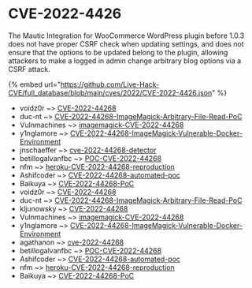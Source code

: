 # CVE-2022-4426

The Mautic Integration for WooCommerce WordPress plugin before 1.0.3 does not have proper CSRF check when updating settings, and does not ensure that the options to be updated belong to the plugin, allowing attackers to make a logged in admin change arbitrary blog options via a CSRF attack.

{% embed url="https://github.com/Live-Hack-CVE/full_database/blob/main/cves/2022/CVE-2022-4426.json" %}


* voidz0r ~> [CVE-2022-44268](https://www.alice-snow.ru/2022/database/cve-2022-4426/cve-2022-44268-voidz0r)
* duc-nt ~> [CVE-2022-44268-ImageMagick-Arbitrary-File-Read-PoC](https://www.alice-snow.ru/2022/database/cve-2022-4426/cve-2022-44268-imagemagick-arbitrary-file-read-poc-duc-nt)
* Vulnmachines ~> [imagemagick-CVE-2022-44268](https://www.alice-snow.ru/2022/database/cve-2022-4426/imagemagick-cve-2022-44268-vulnmachines)
* y1nglamore ~> [CVE-2022-44268-ImageMagick-Vulnerable-Docker-Environment](https://www.alice-snow.ru/2022/database/cve-2022-4426/cve-2022-44268-imagemagick-vulnerable-docker-environment-y1nglamore)
* jnschaeffer ~> [cve-2022-44268-detector](https://www.alice-snow.ru/2022/database/cve-2022-4426/cve-2022-44268-detector-jnschaeffer)
* betillogalvanfbc ~> [POC-CVE-2022-44268](https://www.alice-snow.ru/2022/database/cve-2022-4426/poc-cve-2022-44268-betillogalvanfbc)
* nfm ~> [heroku-CVE-2022-44268-reproduction](https://www.alice-snow.ru/2022/database/cve-2022-4426/heroku-cve-2022-44268-reproduction-nfm)
* Ashifcoder ~> [CVE-2022-44268-automated-poc](https://www.alice-snow.ru/2022/database/cve-2022-4426/cve-2022-44268-automated-poc-ashifcoder)
* Baikuya ~> [CVE-2022-44268-PoC](https://www.alice-snow.ru/2022/database/cve-2022-4426/cve-2022-44268-poc-baikuya)
* voidz0r ~> [CVE-2022-44268](https://www.alice-snow.ru/2022/database/cve-2022-4426/cve-2022-44268-voidz0r)
* duc-nt ~> [CVE-2022-44268-ImageMagick-Arbitrary-File-Read-PoC](https://www.alice-snow.ru/2022/database/cve-2022-4426/cve-2022-44268-imagemagick-arbitrary-file-read-poc-duc-nt)
* kljunowsky ~> [CVE-2022-44268](https://www.alice-snow.ru/2022/database/cve-2022-4426/cve-2022-44268-kljunowsky)
* Vulnmachines ~> [imagemagick-CVE-2022-44268](https://www.alice-snow.ru/2022/database/cve-2022-4426/imagemagick-cve-2022-44268-vulnmachines)
* y1nglamore ~> [CVE-2022-44268-ImageMagick-Vulnerable-Docker-Environment](https://www.alice-snow.ru/2022/database/cve-2022-4426/cve-2022-44268-imagemagick-vulnerable-docker-environment-y1nglamore)
* agathanon ~> [cve-2022-44268](https://www.alice-snow.ru/2022/database/cve-2022-4426/cve-2022-44268-agathanon)
* betillogalvanfbc ~> [POC-CVE-2022-44268](https://www.alice-snow.ru/2022/database/cve-2022-4426/poc-cve-2022-44268-betillogalvanfbc)
* Ashifcoder ~> [CVE-2022-44268-automated-poc](https://www.alice-snow.ru/2022/database/cve-2022-4426/cve-2022-44268-automated-poc-ashifcoder)
* nfm ~> [heroku-CVE-2022-44268-reproduction](https://www.alice-snow.ru/2022/database/cve-2022-4426/heroku-cve-2022-44268-reproduction-nfm)
* Baikuya ~> [CVE-2022-44268-PoC](https://www.alice-snow.ru/2022/database/cve-2022-4426/cve-2022-44268-poc-baikuya)